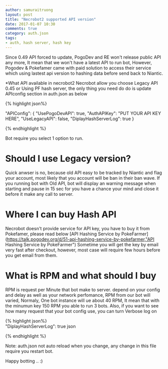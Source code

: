 ```yaml
---
author: samuraitruong
layout: post
title: "Necrobot2 supported API version"
date: 2017-01-07 10:30
comments: true
category: auth.json
tags:
- auth, hash server, hash key
---
```


Since 0.49 API forced to update, PogoDev and RE won't release public API any more, It mean that we won't have a latest API to run bot, However, Pogodev & Pokefamer came with paid solution to access their service which using lastest api version to hashing data before send back to Niantic.

*What API available in necrobot2
Necrobot allow you choose Legacy API 0.45 or Using PF hash server, the only thing you need do do is update APIconfig section in auth.json as below

{% highlight json%}  

 "APIConfig": {
    "UsePogoDevAPI": true,
    "AuthAPIKey": "PUT YOUR API KEY HERE",
    "UseLegacyAPI": false,
    "DiplayHashServerLog": true
  }

{% endhighlight %} 

Bot require you select 1 option to run. 

# Should I use Legacy version?

Quick anwser is no, because old API easy to be tracked by Niantic and flag your account, most likely that you account will be ban in their ban wave.  If you running bot with Old API, bot will display an warning message when starting and pause in 15 sec for you have a chance your mind and close it before it make any call to server.


# Where I can buy Hash API

Necrobot doesn't provide service for API key, you have to buy it from Pokefamer, please read below
[API Hashing Service by PokeFarmer](https://talk.pogodev.org/d/51-api-hashing-service-by-pokefarmer,"API Hashing Service by PokeFarmer")
Sometime you will get the key by email very fast after checkout, however, most case will require few hours before you get email from them.

# What is RPM and what should I buy

RPM is request per Minute that bot make to server. depend on your config and delay as well as your network perfomance, RPM from our bot will varied, Normaly, One bot instance will ue about 40 RPM, It mean that with the minumun key 150 RPM you able to run 3 bots. Also, if you want to see how many request that your bot config use, you can turn Verbose log on

{% highlight json%}  
"DiplayHashServerLog": true json

{% endhighlight %} 

Note: auth.json not auto reload when you change, any change in this file require you restart bot.


Happy botting .. :)
 
